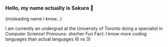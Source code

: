 ### Hello, my name actually is Sakura 👋
(misleading name I know...)
<!--
**NotSakura/NotSakura** is a ✨ _special_ ✨ repository because its `README.md` (this file) appears on your GitHub profile.

Here are some ideas to get you started:

- 🔭 I’m currently working on ...
- 🌱 I’m currently learning ...
- 👯 I’m looking to collaborate on ...
- 🤔 I’m looking for help with ...
- 💬 Ask me about ...
- 📫 How to reach me: ...
- 😄 Pronouns: ...
- ⚡ Fun fact: ...
-->

I am currently an undergrad at the University of Toronto doing a specialist in Computer Science! 
Pronouns: she/her
Fun Fact: I know more coding languages than actual languages (6 vs 3)


